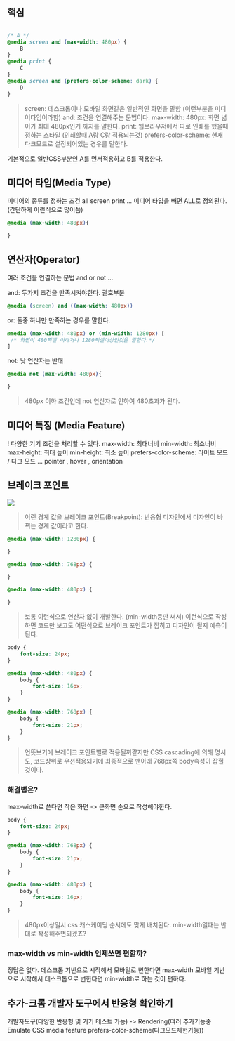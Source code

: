 ## 핵심
```CSS

/* A */
@media screen and (max-width: 480px) {
	B
}
@media print {
	C
}
@media screen and (prefers-color-scheme: dark) {
	D
}
```
> screen: 데스크톱이나 모바일 화면같은 일반적인 화면을 말함 (이런부분을 미디어타입이라함)
> and: 조건을 연결해주는 문법이다.
> max-width: 480px: 화면 넓이가 최대 480px인거 까지를 말한다.
> print: 웹브라우저에서 따로 인쇄를 했을때 정하는 스타일 (인쇄할때 A랑 C랑 적용되는것)
> prefers-color-scheme: 현재 다크모드로 설정되어있는 경우를 말한다.

기본적으로 일반CSS부분인 A를 먼저적용하고 B를 적용한다.

## 미디어 타입(Media Type)
미디어의 종류를 정하는 조건
all screen print ...
미디어 타입을 빼면 ALL로 정의된다. (간단하게 이런식으로 많이씀)
```CSS
@media (max-width: 480px){

}
```

## 연산자(Operator)
여러 조건을 연결하는 문법
and or not ...

and: 두가지 조건을 만족시켜야한다. 괄호부분
```css
@media (screen) and ((max-width: 480px))
```
or: 둘중 하나만 만족하는 경우를 말한다.
```CSS
@media (max-width: 480px) or (min-width: 1280px) [
 /* 화면이 480픽셀 이하거나 1280픽셀이상인것을 말한다.*/
]
```
not: 낫 연산자는 반대
```CSS
@media not (max-width: 480px){

}
```
> 480px 이하 조건인데 not 연산자로 인하여 480초과가 된다.

## 미디어 특징 (Media Feature)
! 다양한 기기 조건을 처리할 수 있다.
max-width: 최대너비
min-width: 최소너비
max-height: 최대 높이
min-height: 최소 높이
prefers-color-scheme: 라이트 모드 / 다크 모드
... pointer , hover , orientation

## 브레이크 포인트
[![](https://embed-ssl.wistia.com/deliveries/daa47012cf18606cde50a3df9c18585a55fea3bc.jpg?image_play_button_size=2x&image_crop_resized=960x540&image_play_button_rounded=1&image_play_button_color=c5bccee0)](https://www.codeit.kr/topics/building-responsive-web/lessons/10757?wvideo=cz30yx86ft)
> 이런 경계 값을 브레이크 포인트(Breakpoint): 반응형 디자인에서 디자인이 바뀌는 경계 값이라고 한다.

```CSS
@media (max-width: 1280px) {

}

@media (max-width: 768px) {

}

@media (max-width: 480px) {

}
```
> 보통 이런식으로 연산자 없이 개발한다. (min-width등만 써서)
> 이런식으로 작성하면 코드만 보고도 어떤식으로 브레이크 포인트가 잡히고 디자인이 될지 예측이된다.

```CSS
body {
	font-size: 24px;
}

@media (max-width: 480px) {
	body {
		font-size: 16px;
	}
}

@media (max-width: 768px) {
	body {
		font-size: 21px;
	}
}
```
> 언뜻보기에 브레이크 포인트별로 적용될꺼같지만 CSS cascading에 의해 명시도, 코드상위로 우선적용되기에 최종적으로 맨아래 768px쪽 body속성이 잡힐것이다.

### **해결법은?**
max-width로 쓴다면 작은 화면 -> 큰화면 순으로 작성해야한다.
```CSS
body {
	font-size: 24px;
}

@media (max-width: 768px) {
	body {
		font-size: 21px;
	}
}

@media (max-width: 480px) {
	body {
		font-size: 16px;
	}
}
```
> 480px이상일시 css 캐스케이딩 순서에도 맞게 배치된다.
> min-width일때는 반대로 작성해주면되겠죠?

### **max-width vs min-width 언제쓰면 편할까?**
정답은 없다.
데스크톱 기반으로 시작해서 모바일로 변한다면 max-width
모바일 기반으로 시작해서 데스크톱으로 변한다면 min-width로 하는 것이 편하다.

## 추가-크롬 개발자 도구에서 반응형 확인하기
개발자도구(다양한 반응형 및 기기 테스트 가능) -> Rendering(여러 추가기능중 Emulate CSS media feature prefers-color-scheme(다크모드제현가능))